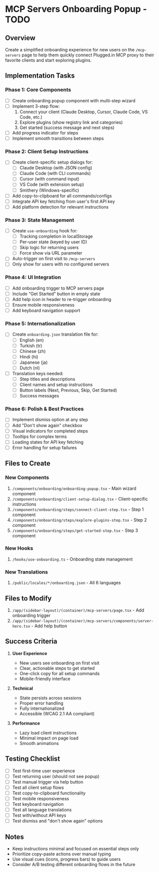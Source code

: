 # MCP Servers Onboarding Popup - TODO

## Overview
Create a simplified onboarding experience for new users on the `/mcp-servers` page to help them quickly connect Plugged.in MCP proxy to their favorite clients and start exploring plugins.

## Implementation Tasks

### Phase 1: Core Components
- [ ] Create onboarding popup component with multi-step wizard
- [ ] Implement 3-step flow:
  1. Connect your client (Claude Desktop, Cursor, Claude Code, VS Code, etc.)
  2. Explore plugins (show registry link and categories)
  3. Get started (success message and next steps)
- [ ] Add progress indicator for steps
- [ ] Implement smooth transitions between steps

### Phase 2: Client Setup Instructions
- [ ] Create client-specific setup dialogs for:
  - [ ] Claude Desktop (with JSON config)
  - [ ] Claude Code (with CLI commands)
  - [ ] Cursor (with command input)
  - [ ] VS Code (with extension setup)
  - [ ] Smithery (Windows-specific)
- [ ] Add copy-to-clipboard for all commands/configs
- [ ] Integrate API key fetching from user's first API key
- [ ] Add platform detection for relevant instructions

### Phase 3: State Management
- [ ] Create `use-onboarding` hook for:
  - [ ] Tracking completion in localStorage
  - [ ] Per-user state (keyed by user ID)
  - [ ] Skip logic for returning users
  - [ ] Force show via URL parameter
- [ ] Auto-trigger on first visit to `/mcp-servers`
- [ ] Only show for users with no configured servers

### Phase 4: UI Integration
- [ ] Add onboarding trigger to MCP servers page
- [ ] Include "Get Started" button in empty state
- [ ] Add help icon in header to re-trigger onboarding
- [ ] Ensure mobile responsiveness
- [ ] Add keyboard navigation support

### Phase 5: Internationalization
- [ ] Create `onboarding.json` translation file for:
  - [ ] English (en)
  - [ ] Turkish (tr)
  - [ ] Chinese (zh)
  - [ ] Hindi (hi)
  - [ ] Japanese (ja)
  - [ ] Dutch (nl)
- [ ] Translation keys needed:
  - [ ] Step titles and descriptions
  - [ ] Client names and setup instructions
  - [ ] Button labels (Next, Previous, Skip, Get Started)
  - [ ] Success messages

### Phase 6: Polish & Best Practices
- [ ] Implement dismiss option at any step
- [ ] Add "Don't show again" checkbox
- [ ] Visual indicators for completed steps
- [ ] Tooltips for complex terms
- [ ] Loading states for API key fetching
- [ ] Error handling for setup failures

## Files to Create

### New Components
1. `/components/onboarding/onboarding-popup.tsx` - Main wizard component
2. `/components/onboarding/client-setup-dialog.tsx` - Client-specific instructions
3. `/components/onboarding/steps/connect-client-step.tsx` - Step 1 component
4. `/components/onboarding/steps/explore-plugins-step.tsx` - Step 2 component
5. `/components/onboarding/steps/get-started-step.tsx` - Step 3 component

### New Hooks
1. `/hooks/use-onboarding.ts` - Onboarding state management

### New Translations
1. `/public/locales/*/onboarding.json` - All 6 languages

## Files to Modify

1. `/app/(sidebar-layout)/(container)/mcp-servers/page.tsx` - Add onboarding trigger
2. `/app/(sidebar-layout)/(container)/mcp-servers/components/server-hero.tsx` - Add help button

## Success Criteria

1. **User Experience**
   - New users see onboarding on first visit
   - Clear, actionable steps to get started
   - One-click copy for all setup commands
   - Mobile-friendly interface

2. **Technical**
   - State persists across sessions
   - Proper error handling
   - Fully internationalized
   - Accessible (WCAG 2.1 AA compliant)

3. **Performance**
   - Lazy load client instructions
   - Minimal impact on page load
   - Smooth animations

## Testing Checklist

- [ ] Test first-time user experience
- [ ] Test returning user (should not see popup)
- [ ] Test manual trigger via help button
- [ ] Test all client setup flows
- [ ] Test copy-to-clipboard functionality
- [ ] Test mobile responsiveness
- [ ] Test keyboard navigation
- [ ] Test all language translations
- [ ] Test with/without API keys
- [ ] Test dismiss and "don't show again" options

## Notes

- Keep instructions minimal and focused on essential steps only
- Prioritize copy-paste actions over manual typing
- Use visual cues (icons, progress bars) to guide users
- Consider A/B testing different onboarding flows in the future